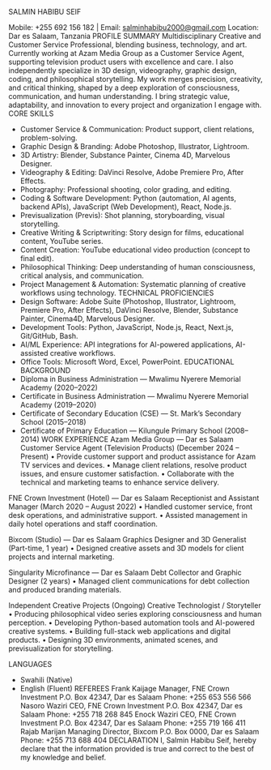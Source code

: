 SALMIN HABIBU SEIF

Mobile: +255 692 156 182 | Email: salminhabibu2000@gmail.com
Location: Dar es Salaam, Tanzania
PROFILE SUMMARY
Multidisciplinary Creative and Customer Service Professional, blending business, technology, and art. Currently working at Azam Media Group as a Customer Service Agent, supporting television product users with excellence and care. I also independently specialize in 3D design, videography, graphic design, coding, and philosophical storytelling. My work merges precision, creativity, and critical thinking, shaped by a deep exploration of consciousness, communication, and human understanding. I bring strategic value, adaptability, and innovation to every project and organization I engage with.
CORE SKILLS
- Customer Service & Communication: Product support, client relations, problem-solving.
- Graphic Design & Branding: Adobe Photoshop, Illustrator, Lightroom.
- 3D Artistry: Blender, Substance Painter, Cinema 4D, Marvelous Designer.
- Videography & Editing: DaVinci Resolve, Adobe Premiere Pro, After Effects.
- Photography: Professional shooting, color grading, and editing.
- Coding & Software Development: Python (automation, AI agents, backend APIs), JavaScript (Web Development), React, Node.js.
- Previsualization (Previs): Shot planning, storyboarding, visual storytelling.
- Creative Writing & Scriptwriting: Story design for films, educational content, YouTube series.
- Content Creation: YouTube educational video production (concept to final edit).
- Philosophical Thinking: Deep understanding of human consciousness, critical analysis, and communication.
- Project Management & Automation: Systematic planning of creative workflows using technology.
TECHNICAL PROFICIENCIES
- Design Software: Adobe Suite (Photoshop, Illustrator, Lightroom, Premiere Pro, After Effects), DaVinci Resolve, Blender, Substance Painter, Cinema4D, Marvelous Designer.
- Development Tools: Python, JavaScript, Node.js, React, Next.js, Git/GitHub, Bash.
- AI/ML Experience: API integrations for AI-powered applications, AI-assisted creative workflows.
- Office Tools: Microsoft Word, Excel, PowerPoint.
EDUCATIONAL BACKGROUND
- Diploma in Business Administration — Mwalimu Nyerere Memorial Academy (2020–2022)
- Certificate in Business Administration — Mwalimu Nyerere Memorial Academy (2019–2020)
- Certificate of Secondary Education (CSE) — St. Mark’s Secondary School (2015–2018)
- Certificate of Primary Education — Kilungule Primary School (2008–2014)
WORK EXPERIENCE
Azam Media Group — Dar es Salaam
Customer Service Agent (Television Products) (December 2024 – Present)
• Provide customer support and product assistance for Azam TV services and devices.
• Manage client relations, resolve product issues, and ensure customer satisfaction.
• Collaborate with the technical and marketing teams to enhance service delivery.

FNE Crown Investment (Hotel) — Dar es Salaam
Receptionist and Assistant Manager (March 2020 – August 2022)
• Handled customer service, front desk operations, and administrative support.
• Assisted management in daily hotel operations and staff coordination.

Bixcom (Studio) — Dar es Salaam
Graphics Designer and 3D Generalist (Part-time, 1 year)
• Designed creative assets and 3D models for client projects and internal marketing.

Singularity Microfinance — Dar es Salaam
Debt Collector and Graphic Designer (2 years)
• Managed client communications for debt collection and produced branding materials.

Independent Creative Projects (Ongoing)
Creative Technologist / Storyteller
• Producing philosophical video series exploring consciousness and human perception.
• Developing Python-based automation tools and AI-powered creative systems.
• Building full-stack web applications and digital products.
• Designing 3D environments, animated scenes, and previsualization for storytelling.

LANGUAGES
- Swahili (Native)
- English (Fluent)
REFEREES
Frank Kaijage
Manager, FNE Crown Investment
P.O. Box 42347, Dar es Salaam
Phone: +255 653 556 566
Nasoro Waziri
CEO, FNE Crown Investment
P.O. Box 42347, Dar es Salaam
Phone: +255 718 268 845
Enock Waziri
CEO, FNE Crown Investment
P.O. Box 42347, Dar es Salaam
Phone: +255 719 166 411
Rajab Marijan
Managing Director, Bixcom
P.O. Box 0000, Dar es Salaam
Phone: +255 713 688 404
DECLARATION
I, Salmin Habibu Seif, hereby declare that the information provided is true and correct to the best of my knowledge and belief.